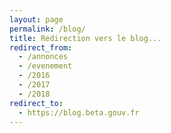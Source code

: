```yaml
---
layout: page
permalink: /blog/
title: Redirection vers le blog...
redirect_from:
  - /annonces
  - /evenement
  - /2016
  - /2017
  - /2018
redirect_to:
  - https://blog.beta.gouv.fr
---
```

